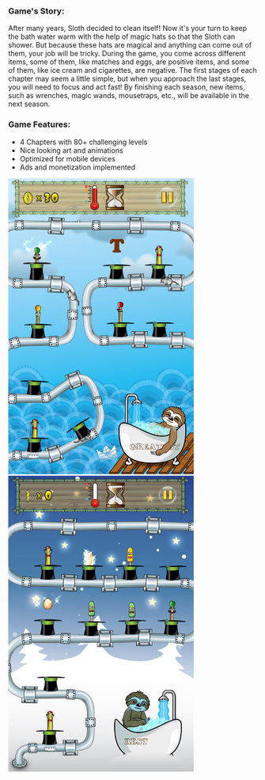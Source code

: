### Game's Story:
After many years, Sloth decided to clean itself! 
Now it's your turn to keep the bath water warm with the help of magic hats so that the Sloth can shower. But because these hats are magical and anything can come out of them, your job will be tricky.
During the game, you come across different items, some of them, like matches and eggs, are positive items, and some of them, like ice cream and cigarettes, are negative. 
The first stages of each chapter may seem a little simple, but when you approach the last stages, you will need to focus and act fast! 
By finishing each season, new items, such as wrenches, magic wands, mousetraps, etc., will be available in the next season.

### Game Features:
- 4 Chapters with 80+ challenging levels
- Nice looking art and animations
- Optimized for mobile devices
- Ads and monetization implemented

![](https://github.com/Mahdi7s/Warm-Me-Unity-Game/raw/main/Screen-Shots/1.jpg)
![](https://github.com/Mahdi7s/Warm-Me-Unity-Game/raw/main/Screen-Shots/2.jpg)

